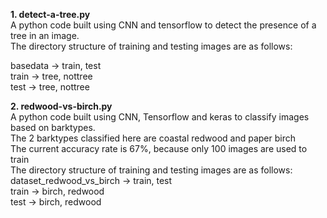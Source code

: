 <b> 1. detect-a-tree.py </b> <br />
A python code built using CNN and tensorflow to detect the presence of a tree in an image.  <br />
The directory structure of training and testing images are as follows:

basedata -> train, test <br />
train -> tree, nottree <br />
test -> tree, nottree <br />


<b> 2. redwood-vs-birch.py </b> <br />
A python code built using CNN, Tensorflow and keras to classify images based on barktypes. <br />
The 2 barktypes classified here are coastal redwood and paper birch <br />
The current accuracy rate is 67%, because only 100 images are used to train <br />
The directory structure of training and testing images are as follows: <br />
dataset_redwood_vs_birch -> train, test <br />
train -> birch, redwood <br />
test -> birch, redwood <br />

